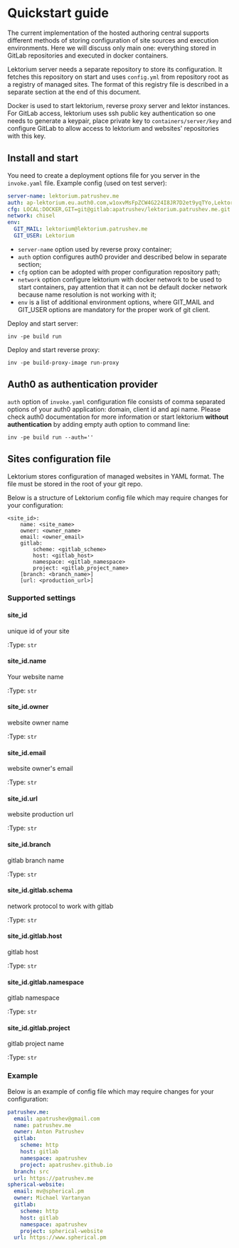 
# Quickstart guide
The current implementation of the hosted authoring central supports different methods of storing configuration of site sources and execution environments. Here we will discuss only main one: everything stored in GitLab repositories and executed in docker containers.

Lektorium server needs a separate repository to store its configuration. It fetches this repository on start and uses `config.yml` from repository root as a registry of managed sites. The format of this registry file is described in a separate section at the end of this document.

Docker is used to start lektorium, reverse proxy server and lektor instances. For GitLab access, lektorium uses ssh public key authentication so one needs to generate a keypair, place private key to `containers/server/key` and configure GitLab to allow access to lektorium and websites' repositories with this key.

## Install and start
You need to create a deployment options file for you server in the `invoke.yaml` file.
Example config (used on test server):

```yaml
server-name: lektorium.patrushev.me
auth: ap-lektorium.eu.auth0.com,w1oxvMsFpZCW4G224I8JR7D2et9yqTYo,Lektorium
cfg: LOCAL:DOCKER,GIT=git@gitlab:apatrushev/lektorium.patrushev.me.git
network: chisel
env:
  GIT_MAIL: lektorium@lektorium.patrushev.me
  GIT_USER: Lektorium
```

* `server-name` option used by reverse proxy container;
* `auth` option configures auth0 provider and described below in separate section;
* `cfg` option can be adopted with proper configuration repository path;
* `network` option configure lektorium with docker network to be used to start containers, pay attention that it can not be default docker network because name resolution is not working with it;
* `env` is a list of additional environment options, where GIT_MAIL and GIT_USER options are mandatory for the proper work of git client.

Deploy and start server:
```
inv -pe build run
```

Deploy and start reverse proxy:
```
inv -pe build-proxy-image run-proxy
```

## Auth0 as authentication provider
`auth` option of `invoke.yaml` configuration file consists of comma separated options of your auth0 application: domain, client id and api name. Please check auth0 documentation for more information or start lektorium **without authentication** by adding empty auth option to command line:
```
inv -pe build run --auth=''
```

## Sites configuration file

Lektorium stores configuration of managed websites in YAML format.
The file must be stored in the root of your git repo.

Below is a structure of Lektorium config file which may require changes for your configuration:

    <site_id>:
        name: <site_name>
        owner: <owner_name>
        email: <owner_email>
        gitlab:
            scheme: <gitlab_scheme>
            host: <gitlab_host>
            namespace: <gitlab_namespace>
            project: <gitlab_project_name>
        [branch: <branch_name>]
        [url: <production_url>]

### Supported settings


#### site_id
unique id of your site

:Type: ``str``

#### site_id.name
Your website name

:Type: ``str``

#### site_id.owner
website owner name

:Type: ``str``

#### site_id.email
website owner's email

:Type: ``str``

#### site_id.url
website production url

:Type: ``str``

#### site_id.branch
gitlab branch name

:Type: ``str``

#### site_id.gitlab.schema
network protocol to work with gitlab

:Type: ``str``

#### site_id.gitlab.host
gitlab host

:Type: ``str``

#### site_id.gitlab.namespace
gitlab namespace

:Type: ``str``

#### site_id.gitlab.project
gitlab project name

:Type: ``str``

### Example
Below is an example of config file which may require changes for your configuration:

```yaml
patrushev.me:
  email: apatrushev@gmail.com
  name: patrushev.me
  owner: Anton Patrushev
  gitlab:
    scheme: http
    host: gitlab
    namespace: apatrushev
    project: apatrushev.github.io
  branch: src
  url: https://patrushev.me
spherical-website:
  email: mv@spherical.pm
  owner: Michael Vartanyan
  gitlab:
    scheme: http
    host: gitlab
    namespace: apatrushev
    project: spherical-website
  url: https://www.spherical.pm
```
